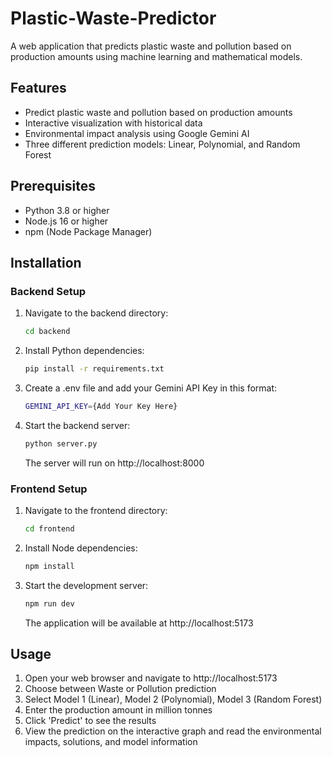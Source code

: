 # Plastic-Waste-Predictor

A web application that predicts plastic waste and pollution based on production amounts using machine learning and mathematical models.

## Features

- Predict plastic waste and pollution based on production amounts
- Interactive visualization with historical data
- Environmental impact analysis using Google Gemini AI
- Three different prediction models: Linear, Polynomial, and Random Forest

## Prerequisites

- Python 3.8 or higher
- Node.js 16 or higher
- npm (Node Package Manager)

## Installation

### Backend Setup

1. Navigate to the backend directory:
   ```bash
   cd backend
   ```

2. Install Python dependencies:
   ```bash
   pip install -r requirements.txt
   ```
3. Create a .env file and add your Gemini API Key in this format:
   ```bash
   GEMINI_API_KEY={Add Your Key Here}
   ```
4. Start the backend server:
   ```bash
   python server.py
   ```
   The server will run on http://localhost:8000

### Frontend Setup

1. Navigate to the frontend directory:
   ```bash
   cd frontend
   ```

2. Install Node dependencies:
   ```bash
   npm install
   ```

3. Start the development server:
   ```bash
   npm run dev
   ```
   The application will be available at http://localhost:5173

## Usage

1. Open your web browser and navigate to http://localhost:5173
2. Choose between Waste or Pollution prediction
3. Select Model 1 (Linear), Model 2 (Polynomial), Model 3 (Random Forest)
4. Enter the production amount in million tonnes
5. Click 'Predict' to see the results
6. View the prediction on the interactive graph and read the environmental impacts, solutions, and model information
